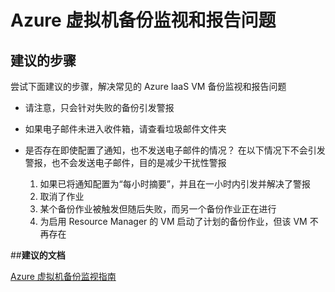 <properties
    pageTitle="Azure virtual machine backup monitoring and reporting issues"
    description="Azure 虚拟机备份监视和报告问题"
    service="microsoft.recoveryservices"
    resource="vaults"
    authors="saurabhsensharma"
    displayOrder="5"
    selfHelpType="resource"
    supportTopicIds="32447361"
    resourceTags=""
    productPesIds="15207"
    cloudEnvironments="public"
/>



# Azure 虚拟机备份监视和报告问题

## **建议的步骤**
尝试下面建议的步骤，解决常见的 Azure IaaS VM 备份监视和报告问题

* 请注意，只会针对失败的备份引发警报

* 如果电子邮件未进入收件箱，请查看垃圾邮件文件夹

* 是否存在即使配置了通知，也不发送电子邮件的情况？ 在以下情况下不会引发警报，也不会发送电子邮件，目的是减少干扰性警报<br>
    1. 如果已将通知配置为“每小时摘要”，并且在一小时内引发并解决了警报 <br>
    2. 取消了作业 <br>
    3. 某个备份作业被触发但随后失败，而另一个备份作业正在进行 <br>
    4. 为启用 Resource Manager 的 VM 启动了计划的备份作业，但该 VM 不再存在 <br>

##**建议的文档**

 [Azure 虚拟机备份监视指南](https://azure.microsoft.com/documentation/articles/backup-azure-monitor-vms/)<br>



<!--HONumber=Sep16_HO3-->



